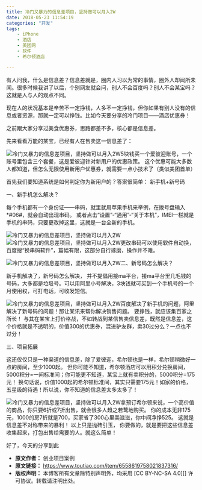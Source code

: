 ```yaml
---
title: 冷门又暴力的信息差项目，坚持做可以月入2W
date: 2018-05-23 11:54:19
categories: "开发"
tags:
	- iPhone
	- 酒店
	- 美团网
	- 软件
	- 希尔顿酒店

---
```


有人问我，什么是信息差？信息差就是，圈内人习以为常的事情，圈外人却闻所未闻。很多时候我讲了以后，个别网友就会问，别人不会百度吗？别人不会某宝吗？这就是人与人的观点不同。

现在人的状况基本是辛苦不一定挣钱，人多不一定挣钱，但你如果有别人没有的信息或者资源，那就一定可以挣钱。比如今天要分享的冷门项目——酒店优惠券！

之前跟大家分享过美食优惠券，思路都差不多，核心都是信息差。

先来看看万能的某宝，已经有人在售卖这一信息差了：

![冷门又暴力的信息差项目，坚持做可以月入2W][2W]5块钱买一个爱彼迎账号，一个账号里包含三个套餐，这是爱彼迎针对新用户的优惠政策。 这个优惠可能大多数人都知道，但怎么无限使用新用户优惠券，就需要一点小技术了（类似美团首单）

首先我们要知道系统是如何判定你为新用户的？答案很简单： 新手机+新号码

一、新手机怎么解决？

每个手机都有一个身份证——串码，就里就用苹果手机来举例，在拨号盘输入\*\#06\#，就会自动出现串码。 或者点击“设置”-“通用”-“关于本机”，IMEI一栏就是手机的串码，只要更改掉这里，这就是一台全新的手机。

![冷门又暴力的信息差项目，坚持做可以月入2W][2W 1]![冷门又暴力的信息差项目，坚持做可以月入2W][2W 2]更改串码可以使用软件自动换，百度搜“换串码软件”，篇幅有限，这部分自行琢磨，操作并不难。


![冷门又暴力的信息差项目，坚持做可以月入2W][2W 3]二、新号码怎么解决？

新手机解决了，新号码怎么解决， 并不提倡用接ma平台，接ma平台里几毛钱的号码，大多都是垃圾号。可以用阿里小号解决，3块钱就可买到一个手机号的一个月使用权，可打电话，可收发短信。

![冷门又暴力的信息差项目，坚持做可以月入2W][2W 4]百度解决了新手机的问题，阿里解决了新号码的问题！那让某讯来帮你解决销售问题。 要挣钱，就应该集百家之所长！ 与其在某宝上打价格战，不如转战到某信售卖信息差，既然是信息差，这个价格就是不透明的，价值300的优惠券，混进驴友群，卖30过分么？一点也不过分！

三、项目拓展

这还仅仅只是一种渠道的信息差，除了爱彼迎，希尔顿也是一样，希尔顿稍微好一点的房间，至少1000起。 但你可能不知道，希尔顿酒店可以用积分兑换房间，5000积分=一间标准间；你可能更不知道，某宝上就有卖积分的，5000积分=175元！ 换句话说，价值1000起的希尔顿标准间，其实只需要175元！如家的价格，五星级的待遇！所以说，你不知道的信息差太多太多了！

![冷门又暴力的信息差项目，坚持做可以月入2W][2W 5]拿预订希尔顿来说，一个高价值的商品，你只要6折或7折出售，就会很多人趋之若鹜地购买。 你的成本无非175元，1000的房7折就是700，买家省了300心里美滋滋，你中间净挣525。 这就是信息差不对称带来的暴利！ 以上只是抛砖引玉， 你要做的，就是要把这些信息差收集起来，打包出售给需要的人。就这么简单！

好了，今天的分享到此


[2W]: static/resources/crawler/A2UQ-AEZF-Z2E2.jpg
[2W 1]: static/resources/crawler/FVEY-2ABY-7V7Z.jpg
[2W 2]: static/resources/crawler/EJ3U-UAI3-Y2QA.jpg
[2W 3]: static/resources/crawler/QJZE-JUZU-RMJN.jpg
[2W 4]: static/resources/crawler/QJJE-IMAA-JZBZ.jpg
[2W 5]: static/resources/crawler/URNN-FZV7-RRUJ.jpg
 *  **原文作者：** 创业项目案例
 *  **原文链接：** https://www.toutiao.com/item/6558619758021837316/
 *  **版权声明：** 本博客所有文章除特别声明外，均采用 [CC BY-NC-SA 4.0][] 许可协议。转载请注明出处。
